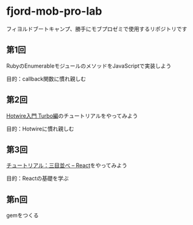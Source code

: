# fjord-mob-pro-lab
フィヨルドブートキャンプ、勝手にモブプロゼミで使用するリポジトリです
## 第1回
RubyのEnumerableモジュールのメソッドをJavaScriptで実装しよう

目的：callback関数に慣れ親しむ

## 第2回
[Hotwire入門 Turbo編](https://zenn.dev/shita1112/books/cat-hotwire-turbo)のチュートリアルをやってみよう


目的：Hotwireに慣れ親しむ

## 第3回
[チュートリアル：三目並べ – React](https://ja.react.dev/learn/tutorial-tic-tac-toe)をやってみよう

目的：Reactの基礎を学ぶ

## 第n回
gemをつくる

